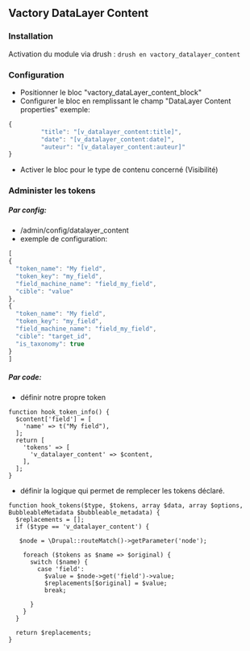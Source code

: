 
## Vactory DataLayer Content



### Installation

Activation du module via drush :  `drush en vactory_datalayer_content`

### Configuration

- Positionner le bloc "vactory_dataLayer_content_block"
- Configurer le bloc en remplissant le champ "DataLayer Content properties" 
exemple: 
```javascript
{
         "title": "[v_datalayer_content:title]",
         "date": "[v_datalayer_content:date]",
         "auteur": "[v_datalayer_content:auteur]"
}
```
- Activer le bloc pour le type de contenu concerné (Visibilité)

### Administer les tokens

##### Par config:

- /admin/config/datalayer_content
- exemple de configuration:

```javascript
[
{
  "token_name": "My field",
  "token_key": "my_field",
  "field_machine_name": "field_my_field",
  "cible": "value"
},
{
  "token_name": "My field",
  "token_key": "my_field",
  "field_machine_name": "field_my_field",
  "cible": "target_id",
  "is_taxonomy": true
}
] 
```

##### Par code:

- définir notre propre token

```
function hook_token_info() {
  $content['field'] = [
    'name' => t("My field"),
  ];
  return [
    'tokens' => [
      'v_datalayer_content' => $content,
    ],
  ];
}
```


- définir la logique qui permet de remplecer les tokens déclaré.

```
function hook_tokens($type, $tokens, array $data, array $options, BubbleableMetadata $bubbleable_metadata) {
  $replacements = [];
  if ($type == 'v_datalayer_content') {
    
   $node = \Drupal::routeMatch()->getParameter('node');

    foreach ($tokens as $name => $original) {
      switch ($name) {
        case 'field':
          $value = $node->get('field')->value;
          $replacements[$original] = $value;
          break;

      }
    }
  }

  return $replacements;
}
```
